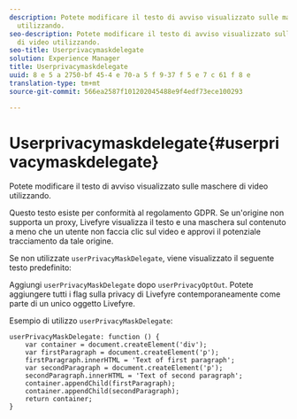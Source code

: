 ```yaml
---
description: Potete modificare il testo di avviso visualizzato sulle maschere di video
  utilizzando.
seo-description: Potete modificare il testo di avviso visualizzato sulle maschere
  di video utilizzando.
seo-title: Userprivacymaskdelegate
solution: Experience Manager
title: Userprivacymaskdelegate
uuid: 8 e 5 a 2750-bf 45-4 e 70-a 5 f 9-37 f 5 e 7 c 61 f 8 e
translation-type: tm+mt
source-git-commit: 566ea2587f101202045488e9f4edf73ece100293

---
```



# Userprivacymaskdelegate{#userprivacymaskdelegate}

Potete modificare il testo di avviso visualizzato sulle maschere di video utilizzando.

Questo testo esiste per conformità al regolamento GDPR. Se un'origine non supporta un proxy, Livefyre visualizza il testo e una maschera sul contenuto a meno che un utente non faccia clic sul video e approvi il potenziale tracciamento da tale origine.

Se non utilizzate `userPrivacyMaskDelegate`, viene visualizzato il seguente testo predefinito:

Aggiungi `userPrivacyMaskDelegate` dopo `userPrivacyOptOut`. Potete aggiungere tutti i flag sulla privacy di Livefyre contemporaneamente come parte di un unico oggetto Livefyre.

Esempio di utilizzo `userPrivacyMaskDelegate`:

```
userPrivacyMaskDelegate: function () { 
    var container = document.createElement('div'); 
    var firstParagraph = document.createElement('p'); 
    firstParagraph.innerHTML = 'Text of first paragraph'; 
    var secondParagraph = document.createElement('p'); 
    secondParagraph.innerHTML = 'Text of second paragraph'; 
    container.appendChild(firstParagraph); 
    container.appendChild(secondParagraph); 
    return container; 
}
```

